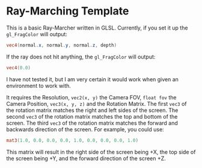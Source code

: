 # Ray-Marching Template
This is a basic Ray-Marcher written in GLSL. Currently, if you set it up the `gl_FragColor` will output:
```glsl
vec4(normal.x, normal.y, normal.z, depth)
```
If the ray does not hit anything, the `gl_FragColor` will output:
```glsl
vec4(0.0)
```

I have not tested it, but I am very certain it would work when given an environment to work with.

It requires the Resolution, `vec2(x, y)` the Camera FOV, `float fov` the Camera Position, `vec3(x, y, z)` and the Rotation Matrix.
The first `vec3` of the rotation matrix matches the right and left sides of the screen.
The second `vec3` of the rotation matrix matches the top and bottom of the screen.
The third `vec3` of the rotation matrix matches the forward and backwards direction of the screen.
For example, you could use:
```glsl
mat3(1.0, 0.0, 0.0, 0.0, 1.0, 0.0, 0.0, 0.0, 1.0)
```
This matrix will result in the right side of the screen being +X, the top side of the screen being +Y, and the forward direction of the screen +Z.
